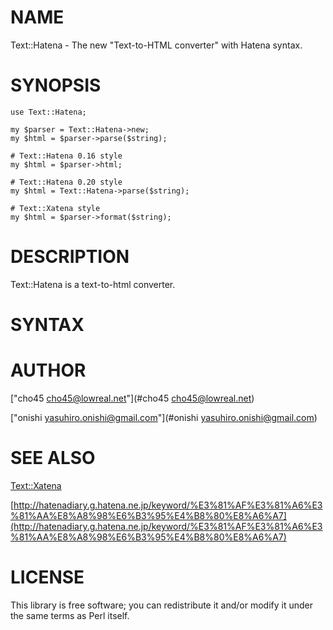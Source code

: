 # NAME

Text::Hatena - The new "Text-to-HTML converter" with Hatena syntax.

# SYNOPSIS

    use Text::Hatena;

    my $parser = Text::Hatena->new;
    my $html = $parser->parse($string);

    # Text::Hatena 0.16 style
    my $html = $parser->html;

    # Text::Hatena 0.20 style
    my $html = Text::Hatena->parse($string);

    # Text::Xatena style
    my $html = $parser->format($string);

# DESCRIPTION

Text::Hatena is a text-to-html converter.

# SYNTAX





# AUTHOR

["cho45 <cho45@lowreal.net>"](#cho45 <cho45@lowreal.net>)

["onishi <yasuhiro.onishi@gmail.com>"](#onishi <yasuhiro.onishi@gmail.com>)

# SEE ALSO

[Text::Xatena](http://search.cpan.org/perldoc?Text::Xatena)

[http://hatenadiary.g.hatena.ne.jp/keyword/%E3%81%AF%E3%81%A6%E3%81%AA%E8%A8%98%E6%B3%95%E4%B8%80%E8%A6%A7](http://hatenadiary.g.hatena.ne.jp/keyword/%E3%81%AF%E3%81%A6%E3%81%AA%E8%A8%98%E6%B3%95%E4%B8%80%E8%A6%A7)

# LICENSE

This library is free software; you can redistribute it and/or modify
it under the same terms as Perl itself.
